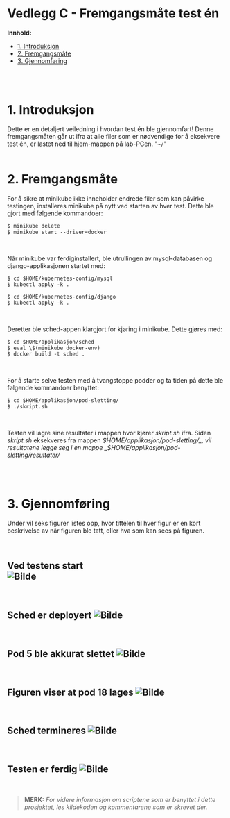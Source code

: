 # Vedlegg C - Fremgangsmåte test én

**Innhold:**
- [1. Introduksjon](#1-introduksjon)
- [2. Fremgangsmåte](#2-fremgangsmåte)
- [3. Gjennomføring](#3-gjennomføring)

<br>
<br>

# 1. Introduksjon
Dette er en detaljert veiledning i hvordan test én ble gjennomført! Denne fremgangsmåten går ut ifra at alle filer som er nødvendige for å eksekvere test én, er lastet ned til hjem-mappen på lab-PCen. "`~/`"
<br>
<br>

# 2. Fremgangsmåte
For å sikre at minikube ikke inneholder endrede filer som kan påvirke testingen, installeres minikube på nytt ved starten av hver test. Dette ble gjort med følgende kommandoer:
```shell
$ minikube delete
$ minikube start --driver=docker
```
<br>

Når minikube var ferdiginstallert, ble utrullingen av mysql-databasen og django-applikasjonen startet med:
```shell
$ cd $HOME/kubernetes-config/mysql
$ kubectl apply -k .
  
$ cd $HOME/kubernetes-config/django
$ kubectl apply -k .
```
<br>

Deretter ble sched-appen klargjort for kjøring i minikube. Dette gjøres med:
```shell
$ cd $HOME/applikasjon/sched
$ eval \$(minikube docker-env)
$ docker build -t sched .
```
<br>

For å starte selve testen med å tvangstoppe podder og ta tiden på dette ble følgende kommandoer benyttet: 
```shell
$ cd $HOME/applikasjon/pod-sletting/
$ ./skript.sh
```
<br>

Testen vil lagre sine resultater i mappen hvor kjører _skript.sh_ ifra. Siden _skript.sh_ eksekveres fra mappen _$HOME/applikasjon/pod-sletting/_, vil resultatene legge seg i en mappe _$HOME/applikasjon/pod-sletting/resultater/_

<br>
<br>

# 3. Gjennomføring
Under vil seks figurer listes opp, hvor tittelen til hver figur er en kort beskrivelse av når figuren ble tatt, eller hva som kan sees på figuren.

<br>

**Ved testens start**  
![Bilde](https://raw.githubusercontent.com/CISK-2022-bachelorgruppe/vedlegg/d58ef1a739af2d989223295ae508c693e76433c6/Vedlegg%20E%20-%20Resultater%20Test%20%C3%A9n/Bearbeidet%20resultater/Redigerte%20bilder/Skjermdump%20fra%202022-04-29%2014-23-47.png)
<br>
---
<br>

**Sched er deployert**
![Bilde](https://raw.githubusercontent.com/CISK-2022-bachelorgruppe/vedlegg/d58ef1a739af2d989223295ae508c693e76433c6/Vedlegg%20E%20-%20Resultater%20Test%20%C3%A9n/Bearbeidet%20resultater/Redigerte%20bilder/Skjermdump%20fra%202022-04-29%2014-24-15.png)
<br>
---
<br>

**Pod 5 ble akkurat slettet**
![Bilde](https://raw.githubusercontent.com/CISK-2022-bachelorgruppe/vedlegg/d58ef1a739af2d989223295ae508c693e76433c6/Vedlegg%20E%20-%20Resultater%20Test%20%C3%A9n/Bearbeidet%20resultater/Redigerte%20bilder/Skjermdump%20fra%202022-04-29%2014-28-00.png)
<br>
---
<br>

**Figuren viser at pod 18 lages**
![Bilde](https://raw.githubusercontent.com/CISK-2022-bachelorgruppe/vedlegg/d58ef1a739af2d989223295ae508c693e76433c6/Vedlegg%20E%20-%20Resultater%20Test%20%C3%A9n/Bearbeidet%20resultater/Redigerte%20bilder/Skjermdump%20fra%202022-04-29%2014-34-00.png)
<br>
---
<br>

**Sched termineres**
![Bilde](https://raw.githubusercontent.com/CISK-2022-bachelorgruppe/vedlegg/d58ef1a739af2d989223295ae508c693e76433c6/Vedlegg%20E%20-%20Resultater%20Test%20%C3%A9n/Bearbeidet%20resultater/Redigerte%20bilder/Skjermdump%20fra%202022-04-29%2014-41-03.png)
<br>
---
<br>

**Testen er ferdig**
![Bilde](https://raw.githubusercontent.com/CISK-2022-bachelorgruppe/vedlegg/d58ef1a739af2d989223295ae508c693e76433c6/Vedlegg%20E%20-%20Resultater%20Test%20%C3%A9n/Bearbeidet%20resultater/Redigerte%20bilder/Skjermdump%20fra%202022-04-29%2014-41-38.png)
<br>
---
<br>


> **MERK:** _For videre informasjon om scriptene som er benyttet i dette prosjektet, les kildekoden og kommentarene som er skrevet der._
